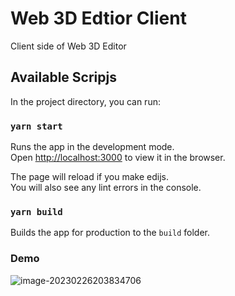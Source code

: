 # Web 3D Edtior Client

Client side of Web 3D Editor

## Available Scripjs

In the project directory, you can run:

### `yarn start`

Runs the app in the development mode.\
Open [http://localhost:3000](http://localhost:3000) to view it in the browser.

The page will reload if you make edijs.\
You will also see any lint errors in the console.

### `yarn build`

Builds the app for production to the `build` folder.

### Demo

![image-20230226203834706](./doc-imgs/image-20230226203834706.png)

